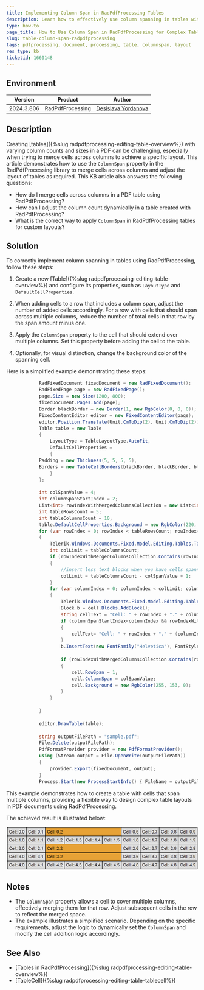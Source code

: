 ```yaml
---
title: Implementing Column Span in RadPdfProcessing Tables
description: Learn how to effectively use column spanning in tables with Telerik's RadPdfProcessing library to create complex PDF layouts.
type: how-to
page_title: How to Use Column Span in RadPdfProcessing for Complex Table Layouts
slug: table-column-span-radpdfprocessing
tags: pdfprocessing, document, processing, table, columnspan, layout
res_type: kb
ticketid: 1660148
---
```


## Environment

| Version | Product | Author | 
| --- | --- | ---- | 
| 2024.3.806| RadPdfProcessing |[Desislava Yordanova](https://www.telerik.com/blogs/author/desislava-yordanova)| 

## Description

Creating [tables]({%slug radpdfprocessing-editing-table-overview%}) with varying column counts and sizes in a PDF can be challenging, especially when trying to merge cells across columns to achieve a specific layout. This article demonstrates how to use the `ColumnSpan` property in the RadPdfProcessing library to merge cells across columns and adjust the layout of tables as required. This KB article also answers the following questions:
- How do I merge cells across columns in a PDF table using RadPdfProcessing?
- How can I adjust the column count dynamically in a table created with RadPdfProcessing?
- What is the correct way to apply `ColumnSpan` in RadPdfProcessing tables for custom layouts? 

## Solution

To correctly implement column spanning in tables using RadPdfProcessing, follow these steps:

1. Create a new [Table]({%slug radpdfprocessing-editing-table-overview%}) and configure its properties, such as `LayoutType` and `DefaultCellProperties`.

2. When adding cells to a row that includes a column span, adjust the number of added cells accordingly. For a row with cells that should span across multiple columns, reduce the number of total cells in that row by the span amount minus one.

3. Apply the `ColumnSpan` property to the cell that should extend over multiple columns. Set this property before adding the cell to the table.

4. Optionally, for visual distinction, change the background color of the spanning cell.

Here is a simplified example demonstrating these steps:

```csharp
            RadFixedDocument fixedDocument = new RadFixedDocument();
            RadFixedPage page = new RadFixedPage();
            page.Size = new Size(1200, 800);
            fixedDocument.Pages.Add(page);
            Border blackBorder = new Border(1, new RgbColor(0, 0, 0));
            FixedContentEditor editor = new FixedContentEditor(page);
            editor.Position.Translate(Unit.CmToDip(2), Unit.CmToDip(2));
            Table table = new Table
            {
                LayoutType = TableLayoutType.AutoFit,
                DefaultCellProperties =
                {
            Padding = new Thickness(5, 5, 5, 5),
            Borders = new TableCellBorders(blackBorder, blackBorder, blackBorder, blackBorder)
                }
            };

            int colSpanValue = 4;
            int columnSpanStartIndex = 2;
            List<int> rowIndexWithMergedColumnsCollection = new List<int> { 0, 2, 3 };
            int tableRowsCount = 5;
            int tableColumnsCount = 10;
            table.DefaultCellProperties.Background = new RgbColor(220, 220, 220);
            for (var rowIndex = 0; rowIndex < tableRowsCount; rowIndex++)
            {
                Telerik.Windows.Documents.Fixed.Model.Editing.Tables.TableRow row = table.Rows.AddTableRow();
                int colLimit = tableColumnsCount;
                if (rowIndexWithMergedColumnsCollection.Contains(rowIndex))
                {
                    //insert less text blocks when you have cells spanning among several columns
                    colLimit = tableColumnsCount - colSpanValue + 1;
                }
                for (var columnIndex = 0; columnIndex < colLimit; columnIndex++)
                {
                    Telerik.Windows.Documents.Fixed.Model.Editing.Tables.TableCell cell = row.Cells.AddTableCell();
                    Block b = cell.Blocks.AddBlock();
                    string cellText = "Cell: " + rowIndex + "." + columnIndex;
                    if (columnSpanStartIndex<columnIndex && rowIndexWithMergedColumnsCollection.Contains(rowIndex))
                    {
                        cellText= "Cell: " + rowIndex + "." + (columnIndex+ colSpanValue-1);
                    }
                    b.InsertText(new FontFamily("Helvetica"), FontStyles.Normal, FontWeights.Normal, cellText);

                    if (rowIndexWithMergedColumnsCollection.Contains(rowIndex) && columnIndex == columnSpanStartIndex)
                    {
                        cell.RowSpan = 1;
                        cell.ColumnSpan = colSpanValue;
                        cell.Background = new RgbColor(255, 153, 0);
                    }
                }

            }

            editor.DrawTable(table); 

            string outputFilePath = "sample.pdf";
            File.Delete(outputFilePath);
            PdfFormatProvider provider = new PdfFormatProvider();
            using (Stream output = File.OpenWrite(outputFilePath))
            {
                provider.Export(fixedDocument, output);
            }
            Process.Start(new ProcessStartInfo() { FileName = outputFilePath, UseShellExecute = true });
```

This example demonstrates how to create a table with cells that span multiple columns, providing a flexible way to design complex table layouts in PDF documents using RadPdfProcessing.

The achieved result is illustrated below:

![ColumnSpan in PDF Table](images/pdf-table-column-span.png)   

## Notes

- The `ColumnSpan` property allows a cell to cover multiple columns, effectively merging them for that row. Adjust subsequent cells in the row to reflect the merged space.
- The example illustrates a simplified scenario. Depending on the specific requirements, adjust the logic to dynamically set the `ColumnSpan` and modify the cell addition logic accordingly.

## See Also

- [Tables in RadPdfProcessing]({%slug radpdfprocessing-editing-table-overview%})
- [TableCell]({%slug radpdfprocessing-editing-table-tablecell%})
